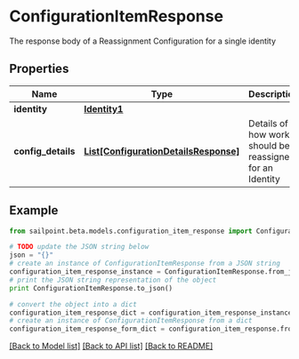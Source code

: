 # ConfigurationItemResponse

The response body of a Reassignment Configuration for a single identity

## Properties

Name | Type | Description | Notes
------------ | ------------- | ------------- | -------------
**identity** | [**Identity1**](Identity1.md) |  | [optional] 
**config_details** | [**List[ConfigurationDetailsResponse]**](ConfigurationDetailsResponse.md) | Details of how work should be reassigned for an Identity | [optional] 

## Example

```python
from sailpoint.beta.models.configuration_item_response import ConfigurationItemResponse

# TODO update the JSON string below
json = "{}"
# create an instance of ConfigurationItemResponse from a JSON string
configuration_item_response_instance = ConfigurationItemResponse.from_json(json)
# print the JSON string representation of the object
print ConfigurationItemResponse.to_json()

# convert the object into a dict
configuration_item_response_dict = configuration_item_response_instance.to_dict()
# create an instance of ConfigurationItemResponse from a dict
configuration_item_response_form_dict = configuration_item_response.from_dict(configuration_item_response_dict)
```
[[Back to Model list]](../README.md#documentation-for-models) [[Back to API list]](../README.md#documentation-for-api-endpoints) [[Back to README]](../README.md)



